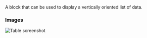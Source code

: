 A block that can be used to display a vertically oriented list of data.

### Images

![Table screenshot](https://gitlab.com/appsemble/appsemble/-/raw/0.13.13/docs/images/list.png)
